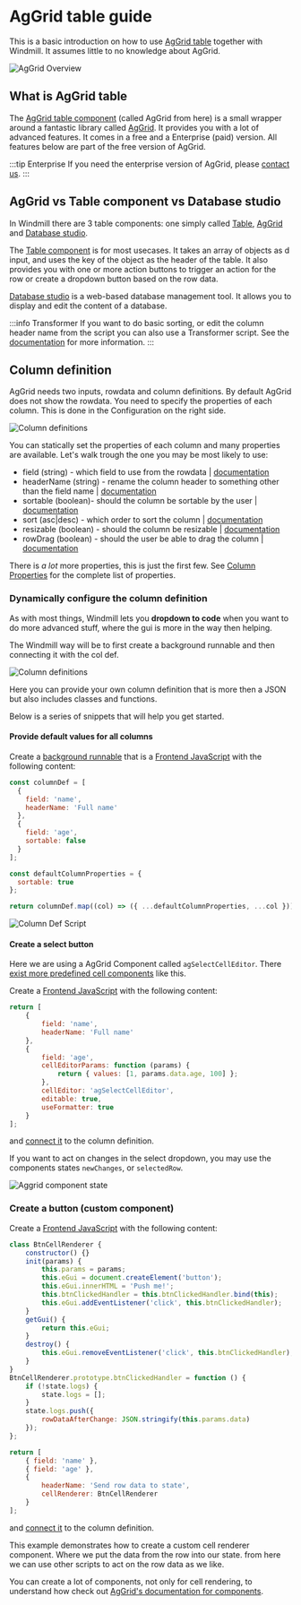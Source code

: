 # AgGrid table guide

This is a basic introduction on how to use
[AgGrid table](https://www.ag-grid.com/) together with Windmill. It assumes
little to no knowledge about AgGrid.

![AgGrid Overview](../../../../static/img/guide/aggrid_overview.png.webp)

## What is AgGrid table

The [AgGrid table component](../../../apps/4_app_configuration_settings/aggrid_table.mdx) (called AgGrid from here) is a small wrapper around a
fantastic library called [AgGrid](https://www.ag-grid.com/). It provides you with
a lot of advanced features. It comes in a free and a Enterprise (paid) version.
All features below are part of the free version of AgGrid.

:::tip Enterprise
If you need the enterprise version of AgGrid, please
[contact us](../../6_getting_help/index.mdx).
:::

## AgGrid vs Table component vs Database studio

In Windmill there are 3 table components: one simply called [Table](../../../apps/4_app_configuration_settings/table.mdx),
[AgGrid](../aggrid_table/index.md) and [Database studio](../../../apps/4_app_configuration_settings/database_studio.mdx).

The [Table component](../../../apps/4_app_configuration_settings/table.mdx) is for most usecases. It takes an array of objects as d
input, and uses the key of the object as the header of the table. It also
provides you with one or more action buttons to trigger an action for the row or
create a dropdown button based on the row data.

[Database studio](../../../apps/4_app_configuration_settings/database_studio.mdx) is a web-based database management tool. It allows you to display and edit the content of a database.

:::info Transformer
If you want to do basic sorting, or edit the column header name from the script
you can also use a Transformer script. See the
[documentation](../../../apps/3_app-runnable-panel.mdx#transformer)
for more information.
:::

## Column definition

AgGrid needs two inputs, rowdata and column definitions. By default AgGrid does
not show the rowdata. You need to specify the properties of each column. This is
done in the Configuration on the right side.

![Column definitions](./../../../../static/img/guide/aggrid-column-definition-menu.png.webp)

You can statically set the properties of each column and many properties are
available. Let's walk trough the one you may be most likely to use:

- field (string) - which field to use from the rowdata |
  [documentation](https://www.ag-grid.com/javascript-data-grid/column-properties/#reference-columns-field)
- headerName (string) - rename the column header to something other than the
  field name |
  [documentation](https://www.ag-grid.com/javascript-data-grid/column-properties/#reference-header-headerName)
- sortable (boolean)- should the column be sortable by the user |
  [documentation](https://www.ag-grid.com/javascript-data-grid/column-properties/#reference-sort-sortable)
- sort (asc|desc) - which order to sort the column |
  [documentation](https://www.ag-grid.com/javascript-data-grid/column-properties/#reference-sort-sort)
- resizable (boolean) - should the column be resizable |
  [documentation](https://www.ag-grid.com/javascript-data-grid/column-properties/#reference-width-resizable)
- rowDrag (boolean) - should the user be able to drag the column |
  [documentation](https://www.ag-grid.com/javascript-data-grid/column-properties/#reference-row%20dragging-rowDrag)

There is _a lot_ more properties, this is just the first few. See
[Column Properties](https://www.ag-grid.com/javascript-data-grid/column-properties/)
for the complete list of properties.

### Dynamically configure the column definition

As with most things, Windmill lets you **dropdown to code** when you want to do
more advanced stuff, where the gui is more in the way then helping.

The Windmill way will be to first create a background runnable and then
connecting it with the col def.

![Column definitions](./../../../../static/img/guide/coldef-connect.png.webp)

Here you can provide your own column definition that is more then a JSON but
also includes classes and functions.

Below is a series of snippets that will help you get started.

#### Provide default values for all columns

Create a [background runnable](../../../apps/3_app-runnable-panel.mdx#background-runnables) that is a [Frontend JavaScript](../../../apps/3_app-runnable-panel.mdx#frontend-scripts) with the following content:

```js
const columnDef = [
  {
    field: 'name',
    headerName: 'Full name'
  },
  {
    field: 'age',
    sortable: false
  }
];

const defaultColumnProperties = {
  sortable: true
};

return columnDef.map((col) => ({ ...defaultColumnProperties, ...col }));
```

![Column Def Script](./column_def1.png )

#### Create a select button

Here we are using a AgGrid Component called `agSelectCellEditor`. There
[exist more predefined cell components](https://www.ag-grid.com/javascript-data-grid/provided-cell-editors/#select-cell-editor)
like this.

Create a [Frontend JavaScript](../../../apps/3_app-runnable-panel.mdx#frontend-scripts) with the following content:

```js
return [
	{
		field: 'name',
		headerName: 'Full name'
	},
	{
		field: 'age',
		cellEditorParams: function (params) {
			return { values: [1, params.data.age, 100] };
		},
		cellEditor: 'agSelectCellEditor',
		editable: true,
		useFormatter: true
	}
];
```

and [connect it](../../../apps/2_connecting_components/index.mdx) to the column definition.

If you want to act on changes in the select dropdown, you may use the components
states `newChanges`, or `selectedRow`.

![Aggrid component state](./../../../../static/img/guide/aggrid-state.png.webp)

### Create a button (custom component)

Create a [Frontend JavaScript](../../../apps/3_app-runnable-panel.mdx#frontend-scripts) with the following content:

```js
class BtnCellRenderer {
	constructor() {}
	init(params) {
		this.params = params;
		this.eGui = document.createElement('button');
		this.eGui.innerHTML = 'Push me!';
		this.btnClickedHandler = this.btnClickedHandler.bind(this);
		this.eGui.addEventListener('click', this.btnClickedHandler);
	}
	getGui() {
		return this.eGui;
	}
	destroy() {
		this.eGui.removeEventListener('click', this.btnClickedHandler);
	}
}
BtnCellRenderer.prototype.btnClickedHandler = function () {
	if (!state.logs) {
		state.logs = [];
	}
	state.logs.push({
		rowDataAfterChange: JSON.stringify(this.params.data)
	});
};

return [
	{ field: 'name' },
	{ field: 'age' },
	{
		headerName: 'Send row data to state',
		cellRenderer: BtnCellRenderer
	}
];
```

and [connect it](../../../apps/2_connecting_components/index.mdx) to the column definition.

This example demonstrates how to create a custom cell renderer component. Where
we put the data from the row into our state. from here we can use other scripts
to act on the row data as we like.

You can create a lot of components, not only for cell rendering, to understand
how check out
[AgGrid's documentation for components](https://www.ag-grid.com/javascript-data-grid/components/).
